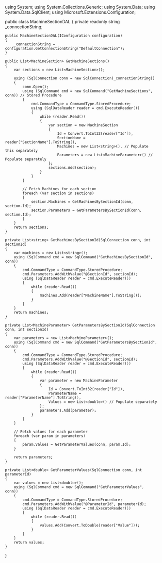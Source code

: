 using System;
using System.Collections.Generic;
using System.Data;
using System.Data.SqlClient;
using Microsoft.Extensions.Configuration;

public class MachineSectionDAL
{
    private readonly string _connectionString;

    public MachineSectionDAL(IConfiguration configuration)
    {
        _connectionString = configuration.GetConnectionString("DefaultConnection");
    }

    public List<MachineSection> GetMachineSections()
    {
        var sections = new List<MachineSection>();

        using (SqlConnection conn = new SqlConnection(_connectionString))
        {
            conn.Open();
            using (SqlCommand cmd = new SqlCommand("GetMachineSections", conn)) // Stored Procedure
            {
                cmd.CommandType = CommandType.StoredProcedure;
                using (SqlDataReader reader = cmd.ExecuteReader())
                {
                    while (reader.Read())
                    {
                        var section = new MachineSection
                        {
                            Id = Convert.ToInt32(reader["Id"]),
                            SectionName = reader["SectionName"].ToString(),
                            Machines = new List<string>(), // Populate this separately
                            Parameters = new List<MachineParameter>() // Populate separately
                        };
                        sections.Add(section);
                    }
                }
            }

            // Fetch Machines for each section
            foreach (var section in sections)
            {
                section.Machines = GetMachinesBySectionId(conn, section.Id);
                section.Parameters = GetParametersBySectionId(conn, section.Id);
            }
        }
        return sections;
    }

    private List<string> GetMachinesBySectionId(SqlConnection conn, int sectionId)
    {
        var machines = new List<string>();
        using (SqlCommand cmd = new SqlCommand("GetMachinesBySectionId", conn))
        {
            cmd.CommandType = CommandType.StoredProcedure;
            cmd.Parameters.AddWithValue("@SectionId", sectionId);
            using (SqlDataReader reader = cmd.ExecuteReader())
            {
                while (reader.Read())
                {
                    machines.Add(reader["MachineName"].ToString());
                }
            }
        }
        return machines;
    }

    private List<MachineParameter> GetParametersBySectionId(SqlConnection conn, int sectionId)
    {
        var parameters = new List<MachineParameter>();
        using (SqlCommand cmd = new SqlCommand("GetParametersBySectionId", conn))
        {
            cmd.CommandType = CommandType.StoredProcedure;
            cmd.Parameters.AddWithValue("@SectionId", sectionId);
            using (SqlDataReader reader = cmd.ExecuteReader())
            {
                while (reader.Read())
                {
                    var parameter = new MachineParameter
                    {
                        Id = Convert.ToInt32(reader["Id"]),
                        ParameterName = reader["ParameterName"].ToString(),
                        Values = new List<double>() // Populate separately
                    };
                    parameters.Add(parameter);
                }
            }
        }

        // Fetch values for each parameter
        foreach (var param in parameters)
        {
            param.Values = GetParameterValues(conn, param.Id);
        }

        return parameters;
    }

    private List<double> GetParameterValues(SqlConnection conn, int parameterId)
    {
        var values = new List<double>();
        using (SqlCommand cmd = new SqlCommand("GetParameterValues", conn))
        {
            cmd.CommandType = CommandType.StoredProcedure;
            cmd.Parameters.AddWithValue("@ParameterId", parameterId);
            using (SqlDataReader reader = cmd.ExecuteReader())
            {
                while (reader.Read())
                {
                    values.Add(Convert.ToDouble(reader["Value"]));
                }
            }
        }
        return values;
    }
}